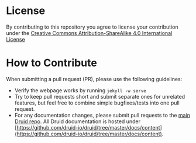 # License

By contributing to this repository you agree to license your contribution under the [Creative Commons Attribution-ShareAlike 4.0 International License](http://creativecommons.org/licenses/by-sa/4.0/)

# How to Contribute

When submitting a pull request (PR), please use the following guidelines:

- Verify the webpage works by running `jekyll -w serve`
- Try to keep pull requests short and submit separate ones for unrelated
  features, but feel free to combine simple bugfixes/tests into one pull
  request.
- For any documentation changes, please submit pull requests to the [main Druid
  repo](https://github.com/druid-io/druid-io.github.io). All Druid
  documentation is hosted under
  [https://github.com/druid-io/druid/tree/master/docs/content](https://github.com/druid-io/druid/tree/master/docs/content).
